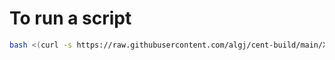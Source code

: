 # To run a script

```sh
bash <(curl -s https://raw.githubusercontent.com/algj/cent-build/main/XXX.sh)
```

